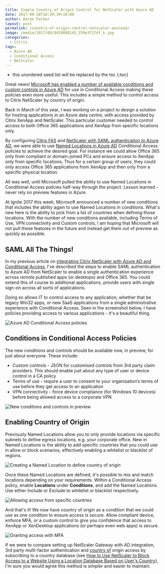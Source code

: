 ```yaml
---
title: Simple Country of Origin Control for NetScaler with Azure AD
date: 2017-09-28T16:29:39+10:00
author: Aaron Parker
layout: post
permalink: /country-of-origin-control-netscaler-azuread/
image: /media/2017/09/8439088143_259e3f274f_k.jpg
categories:
  - Citrix
tags:
  - Azure AD
  - Conditional Access
  - NetScaler
---
```

* this unordered seed list will be replaced by the toc
{:toc}

Great news! [Microsoft has enabled a number of available conditions and custom controls in Azure AD](https://blogs.technet.microsoft.com/enterprisemobility/2017/09/27/whats-new-with-azure-active-directory-ignite-2017/) for use in Conditional Access making these policies even more useful. This includes a simple method to control access to Citrix NetScaler by country of origin.

Back in March of this year, I was working on a project to design a solution for hosting applications in an Azure data centre, with access provided by Citrix XenApp and NetScaler. This particular customer needed to control access to both Office 365 applications and XenApp from specific locations only.

By configuring [Citrix FAS](http://docs.citrix.com/en-us/xenapp-and-xendesktop/7-15-ltsr/secure/federated-authentication-service.html) and [NetScaler with SAML authentication to Azure AD]({{site.baseurl}}/netscaler-azure-ad-conditional-access/), we were able to use [Named Locations in Azure AD](https://docs.microsoft.com/en-us/azure/active-directory/active-directory-named-locations) Conditional Access policies to achieve the desired goal. For instance we could allow Office 365 only from compliant or domain-joined PCs and ensure access to XenApp only from specific locations. Thus for a certain group of users, they could only access Office 365 applications from XenApp and then only from a specific physical location.

All was well, until Microsoft pulled the ability to use Named Locations in Conditional Access policies half-way through the project. Lesson learned - never rely on preview features in Azure.

At Ignite 2017 this week, Microsoft announced a number of new conditions that includes the ability again to use Named Locations in conditions. What's new here is the ability to pick from a list of countries when defining those locations. With the number of new conditions available, including Terms of Use, VPN connectivity and Custom controls, I am hoping that Microsoft will not pull these features in the future and instead get them out of preview as quickly as possible.

## SAML All The Things!

In my previous article on [integrating Citrix NetScaler with Azure AD and Conditional Access]({{site.baseurl}}/netscaler-azure-ad-conditional-access/), I've described the steps to enable SAML authentication to Azure AD from NetScaler to enable a single authentication experience across remote published apps (or desktops) and Office 365. You could extend this of course to additional applications, provide users with single sign-on across all sorts of applications.

Doing so allows IT to control access to any application, whether that be legacy Win32 apps, or new SaaS applications from a single administrative experience with Conditional Access. Seen in the screenshot below, I have policies providing access to various applications - it's a beautiful thing.

![Azure AD Conditional Access policies]({{site.baseurl}}/media/2017/09/AzureAD-CA-Policies.png)

## Conditions in Conditional Access Policies

The new conditions and controls should be available now, in preview, for just about everyone. These include:

* Custom controls - JSON for customised controls from 3rd party claim providers. This should enable just about any type of user or device control in a CA policy
* Terms of use - require a user to consent to your organisation’s terms of use before they get access to an application
* VPN connectivity - force device compliance (for Windows 10 devices) before being allowed access to a corporate VPN

![New conditions and controls in preview]({{site.baseurl}}/media/2017/09/AzureAD-CA-Policies-Zoom.png)

## Enabling Country of Origin

Previously Named Locations allow you to only provide locations via specific subnets to define egress locations, e.g. your corporate office. New in Named Locations is the ability to add specific countries that you could use in allow or block scenarios, effectively enabling a whitelist or blacklist of regions.

![Creating a Named Location to define country of origin]({{site.baseurl}}/media/2017/09/AzureAD-CA-Countries-Regions.png)

Once these Named Locations are defined, it's possible to mix and match locations depending on your requirements. Within a Conditional Access policy, enable **Locations** under **Conditions**, and add the Named Locations. Use either Include or Exclude to whitelist or blacklist respectively.

![Allowing access from specific countries]({{site.baseurl}}/media/2017/09/AzureAD-CA-SelectedLocations.png)

And that's it! We now have country of origin as a condition that we could use as one condition to ensure access is secure. Allow compliant device, enforce MFA, or a custom control to give you confidence that access to XenApp or XenDesktop applications (or perhaps even web apps) is secure.

![Granting access with MFA]({{site.baseurl}}/media/2017/09/AzureAD-CA-GrantControl-MFA.png)

If we were to compare setting up NetScaler Gateway with AD integration, 3rd party multi-factor authentication and [country of](https://support.citrix.com/article/CTX130701) origin access by subscribing to a country database (see [How to Use NetScaler to Block Access to a Website Using a Location Database Based on User's Country](https://support.citrix.com/article/CTX130701)), I'm sure you would agree this method is simpler and easier to maintain.
